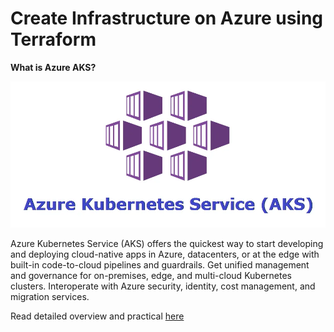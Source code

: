 # Create Infrastructure on Azure using Terraform

**What is Azure AKS?**

![AKS](https://github.com/Dhruvin4530/AKS-Terraform/blob/main/AKS.webp)

Azure Kubernetes Service (AKS) offers the quickest way to start developing and deploying cloud-native apps in Azure, datacenters, or at the edge with built-in code-to-cloud pipelines and guardrails. Get unified management and governance for on-premises, edge, and multi-cloud Kubernetes clusters. Interoperate with Azure security, identity, cost management, and migration services.

Read detailed overview and practical [here](https://medium.com/stackademic/create-an-azure-aks-cluster-using-terraform-modules-9a051fcb03b7)
